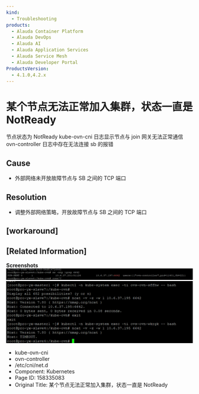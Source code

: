 ```yaml
---
kind:
  - Troubleshooting
products:
  - Alauda Container Platform
  - Alauda DevOps
  - Alauda AI
  - Alauda Application Services
  - Alauda Service Mesh
  - Alauda Developer Portal
ProductsVersion:
  - 4.1.0,4.2.x
---
```

<!-- A type of document that involves encountering a fault, diagnosing it, performing root cause analysis, and providing solutions. -->

# 某个节点无法正常加入集群，状态一直是 NotReady

节点状态为 NotReady kube-ovn-cni 日志显示节点与 join 网关无法正常通信 ovn-controller 日志中存在无法连接 sb 的报错

## Cause
- 外部网络未开放故障节点与 SB 之间的 TCP 端口

## Resolution
- 调整外部网络策略，开放故障节点与 SB 之间的 TCP 端口

## [workaround]

## [Related Information]
**Screenshots**
![](assets/mou-ge-jie-dian-wu-fa-zheng-chang-jia-ru-ji-qun-zhuang-tai-yi-zhi-shi-notready/image-2023-8-14_14-52-16.png)
![](assets/mou-ge-jie-dian-wu-fa-zheng-chang-jia-ru-ji-qun-zhuang-tai-yi-zhi-shi-notready/image-2023-8-14_14-53-19.png)
- kube-ovn-cni
- ovn-controller
- /etc/cni/net.d
- Component: Kubernetes
- Page ID: 158335083
- Original Title: 某个节点无法正常加入集群，状态一直是 NotReady
